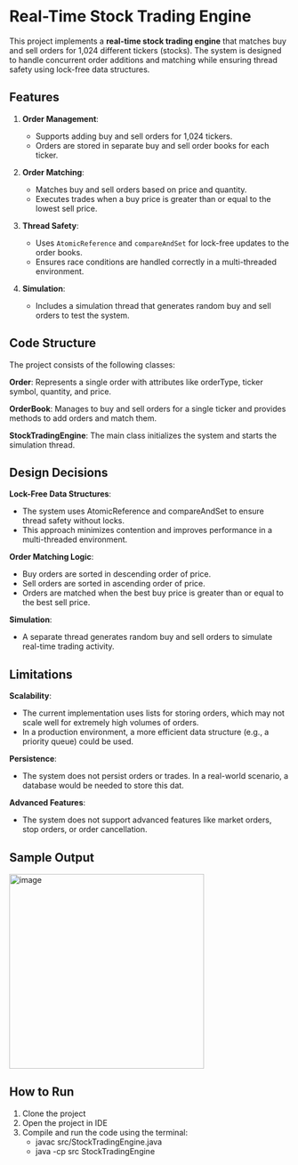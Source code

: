 # Real-Time Stock Trading Engine

This project implements a **real-time stock trading engine** that matches buy and sell orders for 1,024 different tickers (stocks). The system is designed to handle concurrent order additions and matching while ensuring thread safety using lock-free data structures.

## Features

1. **Order Management**:
   - Supports adding buy and sell orders for 1,024 tickers.
   - Orders are stored in separate buy and sell order books for each ticker.

2. **Order Matching**:
   - Matches buy and sell orders based on price and quantity.
   - Executes trades when a buy price is greater than or equal to the lowest sell price.

3. **Thread Safety**:
   - Uses `AtomicReference` and `compareAndSet` for lock-free updates to the order books.
   - Ensures race conditions are handled correctly in a multi-threaded environment.

4. **Simulation**:
   - Includes a simulation thread that generates random buy and sell orders to test the system.

## Code Structure
The project consists of the following classes:

**Order**: Represents a single order with attributes like orderType, ticker symbol, quantity, and price.

**OrderBook**: Manages to buy and sell orders for a single ticker and provides methods to add orders and match them.

**StockTradingEngine**: The main class initializes the system and starts the simulation thread.

## Design Decisions
**Lock-Free Data Structures**:
- The system uses AtomicReference and compareAndSet to ensure thread safety without locks.
- This approach minimizes contention and improves performance in a multi-threaded environment.

**Order Matching Logic**:
- Buy orders are sorted in descending order of price.
- Sell orders are sorted in ascending order of price.
- Orders are matched when the best buy price is greater than or equal to the best sell price.

**Simulation**:
- A separate thread generates random buy and sell orders to simulate real-time trading activity.

## Limitations
**Scalability**:
- The current implementation uses lists for storing orders, which may not scale well for extremely high volumes of orders.
- In a production environment, a more efficient data structure (e.g., a priority queue) could be used.

**Persistence**:
- The system does not persist orders or trades. In a real-world scenario, a database would be needed to store this dat.

**Advanced Features**:
- The system does not support advanced features like market orders, stop orders, or order cancellation.

## Sample Output 

<img width="350" alt="image" src="https://github.com/user-attachments/assets/729df16f-3af4-4db2-81f8-9fdff575b421" />

## How to Run

1. Clone the project
2. Open the project in IDE
3. Compile and run the code using the terminal:
   - javac src/StockTradingEngine.java
   - java -cp src StockTradingEngine
